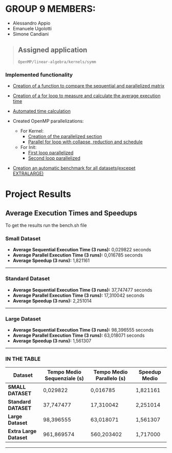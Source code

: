 # GROUP 9 MEMBERS:
- Alessandro Appio
- Emanuele Ugolotti
- Simone Candiani

> ## Assigned application
>
> `OpenMP/linear-algebra/kernels/symm`

### Implemented functionality
 - [Creation of a function to compare the sequential and parallelized matrix](https://github.com/alleappio/hpc_assignment_1/blob/7f3a465ae524391a9890ad755887fb72a265fcad/symm/symm.c#L144C1-L159C2)
 - [Creation of a for loop to measure and calculate the average execution time](https://github.com/alleappio/hpc_assignment_1/blob/b766f69a4e8b23e6035146eb8309045773cef766/symm/symm.c#L167C2-L169C45)
 - [Automated time calculation](https://github.com/alleappio/hpc_assignment_1/blob/7f3a465ae524391a9890ad755887fb72a265fcad/symm/symm.c#L234C1-L242C71)
 - Created OpenMP parallelizations:
   - For Kernel:
     * [Creation of the parallelized section](https://github.com/alleappio/hpc_assignment_1/blob/b766f69a4e8b23e6035146eb8309045773cef766/symm/symm.c#L124C1-L142C1)
     * [Parallel for loop with collapse, reduction and schedule](https://github.com/alleappio/hpc_assignment_1/blob/b766f69a4e8b23e6035146eb8309045773cef766/symm/symm.c#L127C4-L127C84)
   - For Init:
     * [First loop parallelized](https://github.com/alleappio/hpc_assignment_1/blob/b766f69a4e8b23e6035146eb8309045773cef766/symm/symm.c#L57C5-L57C49)
     * [Second loop parallelized](https://github.com/alleappio/hpc_assignment_1/blob/b766f69a4e8b23e6035146eb8309045773cef766/symm/symm.c#L65)

- [Creation an automatic benchmark for all datasets(excepet EXTRALARGE)](https://github.com/alleappio/hpc_assignment_1/blob/develop_candiani/symm/bench.sh)

# Project Results 
## Average Execution Times and Speedups
To get the results run the bench.sh file 

### Small Dataset
- **Average Sequential Execution Time (3 runs):** 0,029822 seconds
- **Average Parallel Execution Time (3 runs):** 0,016785 seconds
- **Average Speedup (3 runs):** 1,821161

---

### Standard Dataset 
- **Average Sequential Execution Time (3 runs):** 37,747477 seconds
- **Average Parallel Execution Time (3 runs):** 17,310042 seconds
- **Average Speedup (3 runs):** 2,251014

---

### Large Dataset
- **Average Sequential Execution Time (3 runs):** 98,396555 seconds
- **Average Parallel Execution Time (3 runs):** 63,018071 seconds
- **Average Speedup (3 runs):** 1,561307

---

### IN THE TABLE


| **Dataset**      | **Tempo Medio Sequenziale (s)** | **Tempo Medio Parallelo (s)** | **Speedup Medio** |
|-------------------|---------------------------------|--------------------------------|--------------------|
| **SMALL DATASET** | 0,029822                       | 0,016785                       | 1,821161          |
| **Standard DATASET** | 37,747477                      | 17,310042                      | 2,251014          |
| **Large Dataset** | 98,396555                      | 63,018071                      | 1,561307          |
| **Extra Large Dataset** | 961,869574                    | 560,203402                     | 1,717000          |

---




